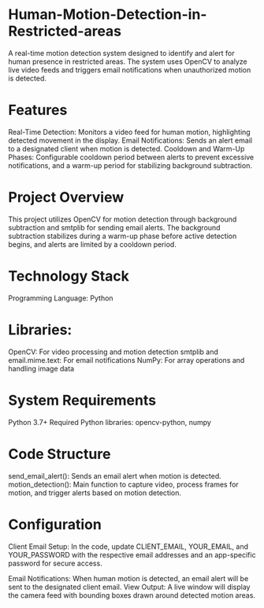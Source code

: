 # Human-Motion-Detection-in-Restricted-areas
A real-time motion detection system designed to identify and alert for human presence in restricted areas. The system uses OpenCV to analyze live video feeds and triggers email notifications when unauthorized motion is detected.

# Features
Real-Time Detection: Monitors a video feed for human motion, highlighting detected movement in the display.
Email Notifications: Sends an alert email to a designated client when motion is detected.
Cooldown and Warm-Up Phases: Configurable cooldown period between alerts to prevent excessive notifications, and a warm-up period for stabilizing background subtraction.

# Project Overview
This project utilizes OpenCV for motion detection through background subtraction and smtplib for sending email alerts. The background subtraction stabilizes during a warm-up phase before active detection begins, and alerts are limited by a cooldown period.

# Technology Stack
Programming Language: Python
# Libraries:
OpenCV: For video processing and motion detection
smtplib and email.mime.text: For email notifications
NumPy: For array operations and handling image data
# System Requirements
Python 3.7+
Required Python libraries: opencv-python, numpy
# Code Structure
send_email_alert(): Sends an email alert when motion is detected.
motion_detection(): Main function to capture video, process frames for motion, and trigger alerts based on motion detection.
# Configuration
Client Email Setup: In the code, update CLIENT_EMAIL, YOUR_EMAIL, and YOUR_PASSWORD with the respective email addresses and an app-specific password for secure access.



Email Notifications: When human motion is detected, an email alert will be sent to the designated client email.
View Output: A live window will display the camera feed with bounding boxes drawn around detected motion areas.
